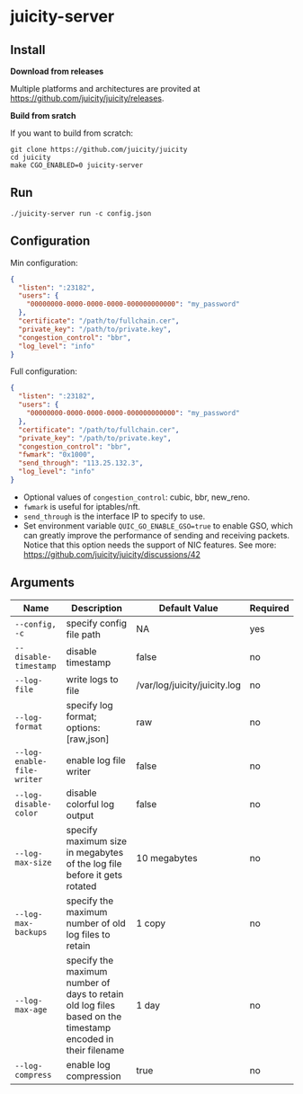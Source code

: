# juicity-server

## Install

**Download from releases**

Multiple platforms and architectures are provited at <https://github.com/juicity/juicity/releases>.

**Build from sratch**

If you want to build from scratch:

```shell
git clone https://github.com/juicity/juicity
cd juicity
make CGO_ENABLED=0 juicity-server
```

## Run

```shell
./juicity-server run -c config.json
```

## Configuration

Min configuration:

```json
{
  "listen": ":23182",
  "users": {
    "00000000-0000-0000-0000-000000000000": "my_password"
  },
  "certificate": "/path/to/fullchain.cer",
  "private_key": "/path/to/private.key",
  "congestion_control": "bbr",
  "log_level": "info"
}
```

Full configuration:

```json
{
  "listen": ":23182",
  "users": {
    "00000000-0000-0000-0000-000000000000": "my_password"
  },
  "certificate": "/path/to/fullchain.cer",
  "private_key": "/path/to/private.key",
  "congestion_control": "bbr",
  "fwmark": "0x1000",
  "send_through": "113.25.132.3",
  "log_level": "info"
}
```

- Optional values of `congestion_control`: cubic, bbr, new_reno.
- `fwmark` is useful for iptables/nft.
- `send_through` is the interface IP to specify to use.
- Set environment variable `QUIC_GO_ENABLE_GSO=true` to enable GSO, which can greatly improve the performance of sending and receiving packets. Notice that this option needs the support of NIC features. See more: <https://github.com/juicity/juicity/discussions/42>

## Arguments

| Name                       | Description                                                                                                 | Default Value                | Required |
| -------------------------- | ----------------------------------------------------------------------------------------------------------- | ---------------------------- | -------- |
| `--config, -c`             | specify config file path                                                                                    | NA                           | yes      |
| `--disable-timestamp`      | disable timestamp                                                                                           | false                        | no       |
| `--log-file`               | write logs to file                                                                                          | /var/log/juicity/juicity.log | no       |
| `--log-format`             | specify log format; options: [raw,json]                                                                     | raw                          | no       |
| `--log-enable-file-writer` | enable log file writer                                                                                      | false                        | no       |
| `--log-disable-color`      | disable colorful log output                                                                                 | false                        | no       |
| `--log-max-size`           | specify maximum size in megabytes of the log file before it gets rotated                                    | 10 megabytes                 | no       |
| `--log-max-backups`        | specify the maximum number of old log files to retain                                                       | 1 copy                       | no       |
| `--log-max-age`            | specify the maximum number of days to retain old log files based on the timestamp encoded in their filename | 1 day                        | no       |
| `--log-compress`           | enable log compression                                                                                      | true                         | no       |
